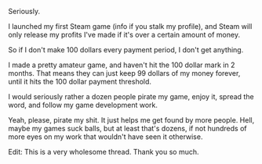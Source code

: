 Seriously.

I launched my first Steam game (info if you stalk my profile), and Steam will only release my profits I've made if it's over a certain amount of money.

So if I don't make 100 dollars every payment period, I don't get anything.

I made a pretty amateur game, and haven't hit the 100 dollar mark in 2 months. That means they can just keep 99 dollars of my money forever, until it hits the 100 dollar payment threshold.

I would seriously rather a dozen people pirate my game, enjoy it, spread the word, and follow my game development work.

Yeah, please, pirate my shit. It just helps me get found by more people. Hell, maybe my games suck balls, but at least that's dozens, if not hundreds of more eyes on my work that wouldn't have seen it otherwise.

Edit: This is a very wholesome thread. Thank you so much.